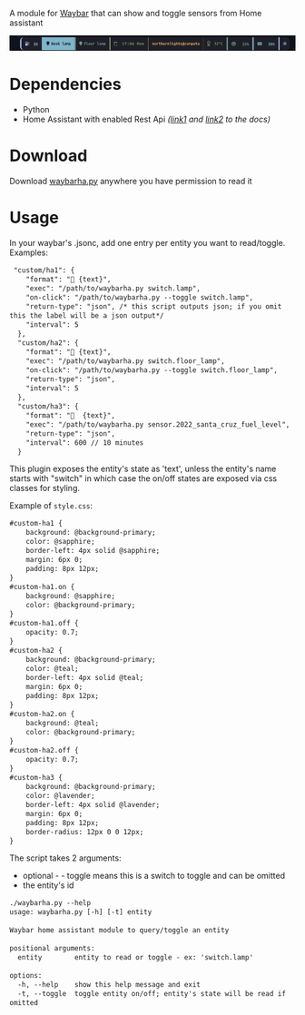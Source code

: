 
A module for [Waybar](https://github.com/Alexays/Waybar) that can show and toggle sensors from Home assistant

![screenshot](https://github.com/clorteau/waybarha/blob/main/.github/screenshot.png?raw=true)

# Dependencies
- Python
- Home Assistant with enabled Rest Api <em>([link1](https://developers.home-assistant.io/docs/api/rest/) and [link2](https://www.home-assistant.io/integrations/api/) to the docs)</em>

# Download

Download [waybarha.py](https://raw.githubusercontent.com/clorteau/waybarha/refs/heads/main/waybarha.py) anywhere you have permission to read it

# Usage

In your waybar's .jsonc, add one entry per entity you want to read/toggle. Examples:
```
 "custom/ha1": {
    "format": "󰌵 {text}",
    "exec": "/path/to/waybarha.py switch.lamp",
    "on-click": "/path/to/waybarha.py --toggle switch.lamp",
    "return-type": "json", /* this script outputs json; if you omit this the label will be a json output*/
    "interval": 5
  },
  "custom/ha2": {
    "format": "󰌵 {text}",
    "exec": "/path/to/waybarha.py switch.floor_lamp",
    "on-click": "/path/to/waybarha.py --toggle switch.floor_lamp",
    "return-type": "json",
    "interval": 5
  },
  "custom/ha3": {
    "format": "  {text}",
    "exec": "/path/to/waybarha.py sensor.2022_santa_cruz_fuel_level",
    "return-type": "json",
    "interval": 600 // 10 minutes
  }
```

This plugin exposes the entity's state as 'text', unless the entity's name starts with "switch" in which case the on/off states are exposed via css classes for styling.

Example of `style.css`:
```
#custom-ha1 {
	background: @background-primary;
	color: @sapphire;
	border-left: 4px solid @sapphire;
	margin: 6px 0;
	padding: 8px 12px;
}
#custom-ha1.on {
	background: @sapphire;
	color: @background-primary;
}
#custom-ha1.off {
	opacity: 0.7;
}
#custom-ha2 {
	background: @background-primary;
	color: @teal;
	border-left: 4px solid @teal;
	margin: 6px 0;
	padding: 8px 12px;
}
#custom-ha2.on {
	background: @teal;
	color: @background-primary;
}
#custom-ha2.off {
	opacity: 0.7;
}
#custom-ha3 {
	background: @background-primary;
	color: @lavender;
	border-left: 4px solid @lavender;
	margin: 6px 0;
	padding: 8px 12px;
	border-radius: 12px 0 0 12px;
}
```

The script takes 2 arguments:
- optional - - toggle means this is a switch to toggle and can be omitted
- the entity's id

```
./waybarha.py --help
usage: waybarha.py [-h] [-t] entity

Waybar home assistant module to query/toggle an entity

positional arguments:
  entity        entity to read or toggle - ex: 'switch.lamp'

options:
  -h, --help    show this help message and exit
  -t, --toggle  toggle entity on/off; entity's state will be read if omitted
```




